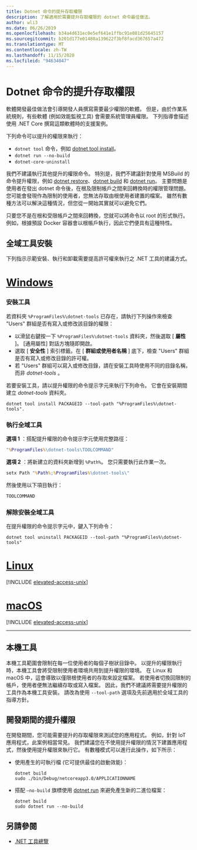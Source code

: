 ```yaml
---
title: Dotnet 命令的提升存取權限
description: 了解適用於需要提升存取權限的 dotnet 命令最佳做法。
author: wli3
ms.date: 06/26/2019
ms.openlocfilehash: b34a4d631ec0e5ef641e1ffbc91e081d25645157
ms.sourcegitcommit: b201d177e01480a139622f3bf8facd367657a472
ms.translationtype: MT
ms.contentlocale: zh-TW
ms.lasthandoff: 11/15/2020
ms.locfileid: "94634047"
---
```

# <a name="elevated-access-for-dotnet-commands"></a>Dotnet 命令的提升存取權限

軟體開發最佳做法會引導開發人員撰寫需要最少權限的軟體。 但是，由於作業系統規則，有些軟體 (例如效能監視工具) 會需要系統管理員權限。 下列指導會描述使用 .NET Core 撰寫這類軟體時的支援案例。

下列命令可以提升的權限來執行：

- `dotnet tool` 命令，例如 [dotnet tool install](dotnet-tool-install.md)。
- `dotnet run --no-build`
- `dotnet-core-uninstall`

我們不建議執行其他提升的權限命令。 特別是，我們不建議針對使用 MSBuild 的命令提升權限，例如 [dotnet restore](dotnet-restore.md)、[dotnet build](dotnet-build.md) 和 [dotnet run](dotnet-run.md)。 主要問題是使用者在發出 dotnet 命令後，在根及限制帳戶之間來回轉換時的權限管理問題。 您可能會發現作為限制的使用者，您無法存取由根使用者建置的檔案。 雖然有數種方法可以解決這種情況，但您從一開始其實就可以避免它們。

只要您不是在根和受限帳戶之間來回轉換，您就可以將命令以 root 的形式執行。 例如，根據預設 Docker 容器會以根帳戶執行，因此它們便具有這種特性。

## <a name="global-tool-installation"></a>全域工具安裝

下列指示示範安裝、執行和卸載需要提高許可權來執行之 .NET 工具的建議方式。

<!-- markdownlint-disable MD025 -->

# <a name="windows"></a>[Windows](#tab/windows)

### <a name="install-the-tool"></a>安裝工具

若資料夾 `%ProgramFiles%\dotnet-tools` 已存在，請執行下列操作來檢查 "Users" 群組是否有寫入或修改該目錄的權限：

- 以滑鼠右鍵按一下 `%ProgramFiles%\dotnet-tools` 資料夾，然後選取 [ **屬性** ]。 [通用屬性] 對話方塊隨即開啟。
- 選取 [ **安全性** ] 索引標籤。在 [ **群組或使用者名稱** ] 底下，檢查 "Users" 群組是否有寫入或修改目錄的許可權。
- 若 "Users" 群組可以寫入或修改目錄，請在安裝工具時使用不同的目錄名稱，而非 *dotnet-tools* 。

若要安裝工具，請以提升權限的命令提示字元來執行下列命令。 它會在安裝期間建立 *dotnet-tools* 資料夾。

```dotnetcli
dotnet tool install PACKAGEID --tool-path "%ProgramFiles%\dotnet-tools".
```

### <a name="run-the-global-tool"></a>執行全域工具

**選項 1** ：搭配提升權限的命令提示字元使用完整路徑：

```cmd
"%ProgramFiles%\dotnet-tools\TOOLCOMMAND"
```

**選項 2** ：將新建立的資料夾新增到 `%Path%`。 您只需要執行此作業一次。

```cmd
setx Path "%Path%;%ProgramFiles%\dotnet-tools\"
```

然後使用以下項目執行：

```cmd
TOOLCOMMAND
```

### <a name="uninstall-the-global-tool"></a>解除安裝全域工具

在提升權限的命令提示字元中，鍵入下列命令：

```dotnetcli
dotnet tool uninstall PACKAGEID --tool-path "%ProgramFiles%\dotnet-tools"
```

# <a name="linux"></a>[Linux](#tab/linux)

[!INCLUDE [elevated-access-unix](../../../includes/elevated-access-unix.md)]

# <a name="macos"></a>[macOS](#tab/macos)

[!INCLUDE [elevated-access-unix](../../../includes/elevated-access-unix.md)]

---

## <a name="local-tools"></a>本機工具

本機工具範圍會限制在每一位使用者的每個子樹狀目錄中。 以提升的權限執行時，本機工具會將受限制使用者環境共用到提升權限的環境。 在 Linux 和 macOS 中，這會導致以僅限根使用者的存取來設定檔案。 若使用者切換回限制的帳戶，使用者便無法繼續存取或寫入檔案。 因此，我們不建議將需要提升權限的工具作為本機工具安裝。 請改為使用 `--tool-path` 選項及先前適用於全域工具的指導方針。

## <a name="elevation-during-development"></a>開發期間的提升權限

在開發期間，您可能需要提升的存取權限來測試您的應用程式。 例如，針對 IoT 應用程式，此案例相當常見。 我們建議您在不使用提升權限的情況下建置應用程式，然後使用提升權限來執行它。 有數種模式可以進行此操作，如下所示：

- 使用產生的可執行檔 (它可提供最佳的啟動效能)：

   ```dotnetcli
   dotnet build
   sudo ./bin/Debug/netcoreapp3.0/APPLICATIONNAME
   ```

- 搭配 `—no-build` 旗標使用 [dotnet run](dotnet-run.md) 來避免產生新的二進位檔案：

   ```dotnetcli
   dotnet build
   sudo dotnet run --no-build
   ```

## <a name="see-also"></a>另請參閱

- [.NET 工具總覽](global-tools.md)
